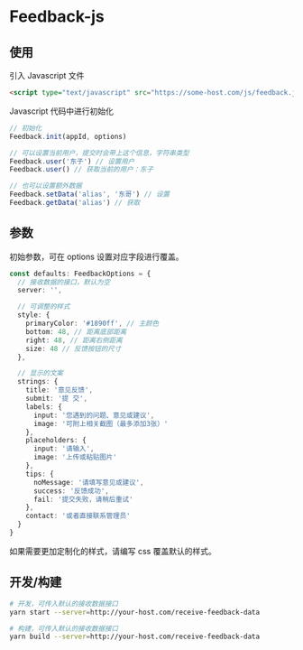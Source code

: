# Feedback-js

## 使用
引入 Javascript 文件
```html
<script type="text/javascript" src="https://some-host.com/js/feedback.js"></script>
```

Javascript 代码中进行初始化
```javascript
// 初始化
Feedback.init(appId, options)

// 可以设置当前用户，提交时会带上这个信息，字符串类型
Feedback.user('东子') // 设置用户
Feedback.user() // 获取当前的用户：东子

// 也可以设置额外数据
Feedback.setData('alias', '东哥') // 设置
Feedback.getData('alias') // 获取
```

## 参数

初始参数，可在 options 设置对应字段进行覆盖。
```typescript
const defaults: FeedbackOptions = {
  // 接收数据的接口，默认为空
  server: '',

  // 可调整的样式
  style: {
    primaryColor: '#1890ff', // 主颜色
    bottom: 48, // 距离底部距离
    right: 48, // 距离右侧距离
    size: 48 // 反馈按钮的尺寸
  },

  // 显示的文案
  strings: {
    title: '意见反馈',
    submit: '提 交',
    labels: {
      input: '您遇到的问题、意见或建议',
      image: '可附上相关截图（最多添加3张）'
    },
    placeholders: {
      input: '请输入',
      image: '上传或粘贴图片'
    },
    tips: {
      noMessage: '请填写意见或建议',
      success: '反馈成功',
      fail: '提交失败，请稍后重试'
    },
    contact: '或者直接联系管理员'
  }
}
```

如果需要更加定制化的样式，请编写 css 覆盖默认的样式。

## 开发/构建

```bash
# 开发，可传入默认的接收数据接口
yarn start --server=http://your-host.com/receive-feedback-data

# 构建，可传入默认的接收数据接口
yarn build --server=http://your-host.com/receive-feedback-data
```